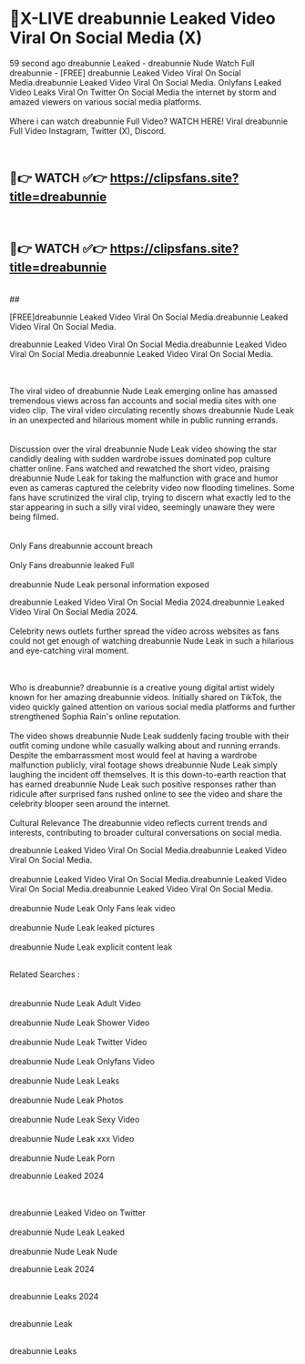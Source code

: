 # 🔴X-LIVE dreabunnie Leaked Video Viral On Social Media (X)<br>


59 second ago dreabunnie Leaked  - dreabunnie Nude  Watch Full dreabunnie - [FREE] dreabunnie Leaked Video Viral On Social Media.dreabunnie Leaked Video Viral On Social Media.   Onlyfans Leaked Video Leaks Viral On Twitter On Social Media the internet by storm and amazed viewers on various social media platforms. <br><br>
Where i can watch dreabunnie Full Video? WATCH HERE! Viral dreabunnie Full Video Instagram, Twitter (X), Discord. <br>


 <br>

##  🔴👉 WATCH ✅👉  <a href="https://clipsfans.site?title=dreabunnie&ref=git">https://clipsfans.site?title=dreabunnie</a> <br>
  <br>

##  🔴👉 WATCH ✅👉  <a href="https://clipsfans.site?title=dreabunnie&ref=git">https://clipsfans.site?title=dreabunnie</a> <br>
  <br>
  ##



[FREE]dreabunnie Leaked Video Viral On Social Media.dreabunnie Leaked Video Viral On Social Media. <br>

dreabunnie Leaked Video Viral On Social Media.dreabunnie Leaked Video Viral On Social Media.dreabunnie Leaked Video Viral On Social Media. <br>


  <br>

  <br>
The viral video of dreabunnie Nude Leak emerging online has amassed tremendous views across fan accounts and social media sites with one video clip. The viral video circulating recently shows dreabunnie Nude Leak in an unexpected and hilarious moment while in public running errands.<br>
<br>


<br>
Discussion over the viral dreabunnie Nude Leak video showing the star candidly dealing with sudden wardrobe issues dominated pop culture chatter online. Fans watched and rewatched the short video, praising dreabunnie Nude Leak for taking the malfunction with grace and humor even as cameras captured the celebrity video now flooding timelines. Some fans have scrutinized the viral clip, trying to discern what exactly led to the star appearing in such a silly viral video, seemingly unaware they were being filmed.<br>
<br>
<br> 
Only Fans dreabunnie account breach<br>
<br>
Only Fans dreabunnie leaked Full <br>
<br>
dreabunnie Nude Leak personal information exposed<br>

dreabunnie Leaked Video Viral On Social Media 2024.dreabunnie Leaked Video Viral On Social Media 2024. <br>
<br>
Celebrity news outlets further spread the video across websites as fans could not get enough of watching dreabunnie Nude Leak in such a hilarious and eye-catching viral moment.<br>
<br>

<br>
Who is dreabunnie? dreabunnie is a creative young digital artist widely known for her amazing dreabunnie videos. Initially shared on TikTok, the video quickly gained attention on various social media platforms and further strengthened Sophia Rain's online reputation.<br>
<br>
The video shows dreabunnie Nude Leak suddenly facing trouble with their outfit coming undone while casually walking about and running errands. Despite the embarrassment most would feel at having a wardrobe malfunction publicly, viral footage shows dreabunnie Nude Leak simply laughing the incident off themselves. It is this down-to-earth reaction that has earned dreabunnie Nude Leak such positive responses rather than ridicule after surprised fans rushed online to see the video and share the celebrity blooper seen around the internet.<br>
<br>
Cultural Relevance The dreabunnie video reflects current trends and interests, contributing to broader cultural conversations on social media.<br>

dreabunnie Leaked Video Viral On Social Media.dreabunnie Leaked Video Viral On Social Media.<br>
<br>
dreabunnie Leaked Video Viral On Social Media.dreabunnie Leaked Video Viral On Social Media.dreabunnie Leaked Video Viral On Social Media.<br>
<br>
dreabunnie Nude Leak Only Fans leak video<br>
<br>
dreabunnie Nude Leak leaked pictures<br>
<br>
dreabunnie Nude Leak explicit content leak<br>


<br>
Related Searches :<br>
<br>

<br>
dreabunnie Nude Leak Adult Video<br>
<br>
dreabunnie Nude Leak Shower Video<br>
<br>
dreabunnie Nude Leak Twitter Video<br>
<br>
dreabunnie Nude Leak Onlyfans Video<br>
<br>
dreabunnie Nude Leak Leaks<br>
<br>
dreabunnie Nude Leak Photos<br>

<br>
dreabunnie Nude Leak Sexy Video<br>
<br>
dreabunnie Nude Leak xxx Video<br>
<br>
dreabunnie Nude Leak Porn<br>

dreabunnie  Leaked 2024 <br> <br>
<br>

dreabunnie Leaked Video on Twitter <br>
<br>
dreabunnie Nude Leak Leaked<br>
<br>
dreabunnie Nude Leak Nude<br>


dreabunnie  Leak 2024 <br> <br>



dreabunnie  Leaks 2024 <br> <br>



 
dreabunnie  Leak<br> <br>



dreabunnie  Leaks<br> <br>





</p>




 



</p>










